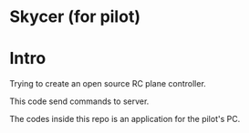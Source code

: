 # Skycer (for pilot)

# Intro
Trying to create an open source RC plane controller.

This code send commands to server.

The codes inside this repo is an application for the pilot's PC.
